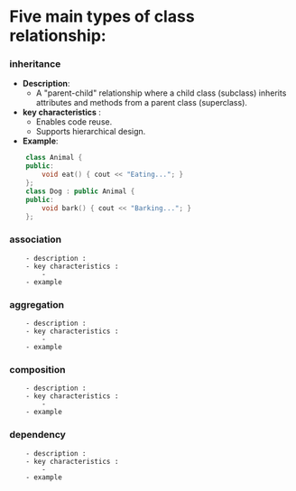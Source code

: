 #  Five main types of class relationship:
###     inheritance
- **Description**:
    - A "parent-child" relationship where a child class (subclass) inherits attributes and methods from a parent class (superclass).
- **key characteristics** :
    - Enables code reuse.
    - Supports hierarchical design. 
- **Example**:
```cpp
    class Animal {
    public:
        void eat() { cout << "Eating..."; }
    };
    class Dog : public Animal {
    public:
        void bark() { cout << "Barking..."; }
    };
```  

###     association
        - description :
        - key characteristics :
            -
        - example

###     aggregation
        - description :
        - key characteristics :
            -
        - example

###     composition
        - description :
        - key characteristics :
            -
        - example

###     dependency
        - description :
        - key characteristics :
            -
        - example